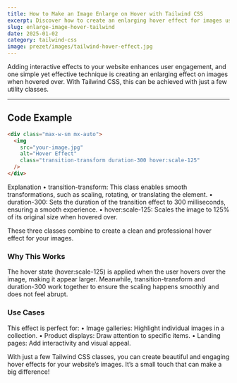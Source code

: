 ```yaml
---
title: How to Make an Image Enlarge on Hover with Tailwind CSS  
excerpt: Discover how to create an enlarging hover effect for images using Tailwind CSS, with smooth transitions and scaling for engaging UI design.  
slug: enlarge-image-hover-tailwind  
date: 2025-01-02  
category: tailwind-css  
image: prezet/images/tailwind-hover-effect.jpg  
---
```


Adding interactive effects to your website enhances user engagement, and one simple yet effective technique is creating an enlarging effect on images when hovered over. With Tailwind CSS, this can be achieved with just a few utility classes.

---

## Code Example  

```html
<div class="max-w-sm mx-auto">
  <img 
    src="your-image.jpg" 
    alt="Hover Effect" 
    class="transition-transform duration-300 hover:scale-125"
  />
</div>
```

Explanation
	•	transition-transform: This class enables smooth transformations, such as scaling, rotating, or translating the element.
	•	duration-300: Sets the duration of the transition effect to 300 milliseconds, ensuring a smooth experience.
	•	hover:scale-125: Scales the image to 125% of its original size when hovered over.

These three classes combine to create a clean and professional hover effect for your images.

### Why This Works

The hover state (hover:scale-125) is applied when the user hovers over the image, making it appear larger. Meanwhile, transition-transform and duration-300 work together to ensure the scaling happens smoothly and does not feel abrupt.

### Use Cases

This effect is perfect for:
	•	Image galleries: Highlight individual images in a collection.
	•	Product displays: Draw attention to specific items.
	•	Landing pages: Add interactivity and visual appeal.

With just a few Tailwind CSS classes, you can create beautiful and engaging hover effects for your website’s images. It’s a small touch that can make a big difference!

